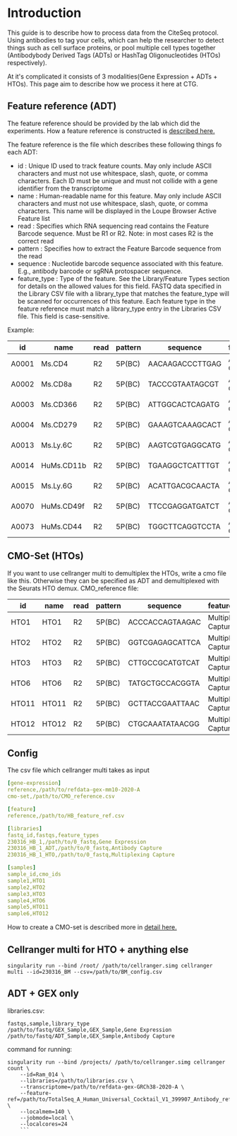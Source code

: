 # Introduction
This guide is to describe how to process data from the CiteSeq protocol. Using antibodies to tag your cells, which can help the researcher to detect things such as cell surface proteins, or pool multiple cell types together (Antibodybody Derived Tags (ADTs) or HashTag Oligonucleotides (HTOs) respectively).

At it's complicated it consists of 3 modalities(Gene Expression + ADTs + HTOs). This page aim to describe how we process it here at CTG.

## Feature reference (ADT)

The feature reference should be provided by the lab which did the experiments. How a feature reference is constructed is [described here.](https://support.10xgenomics.com/single-cell-gene-expression/software/pipelines/latest/using/feature-bc-analysis)

The feature reference is the file which describes these following things fo each ADT:
* id : Unique ID used to track feature counts. May only include ASCII characters and must not use whitespace, slash, quote, or comma characters. Each ID must be unique and must not collide with a gene identifier from the transcriptome
* name : Human-readable name for this feature. May only include ASCII characters and must not use whitespace, slash, quote, or comma characters. This name will be displayed in the Loupe Browser Active Feature list
* read : Specifies which RNA sequencing read contains the Feature Barcode sequence. Must be R1 or R2. Note: in most cases R2 is the correct read
* pattern : Specifies how to extract the Feature Barcode sequence from the read
* sequence : Nucleotide barcode sequence associated with this feature. E.g., antibody barcode or sgRNA protospacer sequence. 
* feature_type : Type of the feature. See the Library/Feature Types section for details on the allowed values for this field. FASTQ data specified in the Library CSV file with a library_type that matches the feature_type will be scanned for occurrences of this feature. Each feature type in the feature reference must match a library_type entry in the Libraries CSV file. This field is case-sensitive.

Example:

|id   |name |read|pattern|sequence       |feature_type        |
|-----|-----|----|-------|---------------|--------------------|
|A0001|Ms.CD4|R2  |5P(BC) |AACAAGACCCTTGAG|Antibody Capture    |
|A0002|Ms.CD8a|R2  |5P(BC) |TACCCGTAATAGCGT|Antibody Capture    |
|A0003|Ms.CD366|R2  |5P(BC) |ATTGGCACTCAGATG|Antibody Capture    |
|A0004|Ms.CD279|R2  |5P(BC) |GAAAGTCAAAGCACT|Antibody Capture    |
|A0013|Ms.Ly.6C|R2  |5P(BC) |AAGTCGTGAGGCATG|Antibody Capture    |
|A0014|HuMs.CD11b|R2  |5P(BC) |TGAAGGCTCATTTGT|Antibody Capture    |
|A0015|Ms.Ly.6G|R2  |5P(BC) |ACATTGACGCAACTA|Antibody Capture    |
|A0070|HuMs.CD49f|R2  |5P(BC) |TTCCGAGGATGATCT|Antibody Capture    |
|A0073|HuMs.CD44|R2  |5P(BC) |TGGCTTCAGGTCCTA|Antibody Capture    |

## CMO-Set (HTOs)
If you want to use cellranger multi to demultiplex the HTOs, write a cmo file like this. Otherwise they can be specified as ADT and demultiplexed with the Seurats HTO demux.
CMO_reference file:

|id   |name |read|pattern|sequence       |feature_type        |
|-----|-----|----|-------|---------------|--------------------|
|HTO1 |HTO1 |R2  |5P(BC) |ACCCACCAGTAAGAC|Multiplexing Capture|
|HTO2 |HTO2 |R2  |5P(BC) |GGTCGAGAGCATTCA|Multiplexing Capture|
|HTO3 |HTO3 |R2  |5P(BC) |CTTGCCGCATGTCAT|Multiplexing Capture|
|HTO6 |HTO6 |R2  |5P(BC) |TATGCTGCCACGGTA|Multiplexing Capture|
|HTO11|HTO11|R2  |5P(BC) |GCTTACCGAATTAAC|Multiplexing Capture|
|HTO12|HTO12|R2  |5P(BC) |CTGCAAATATAACGG|Multiplexing Capture|

## Config 
The csv file which cellranger multi takes as input
```yaml
[gene-expression]
reference,/path/to/refdata-gex-mm10-2020-A
cmo-set,/path/to/CMO_reference.csv

[feature]
reference,/path/to/HB_feature_ref.csv

[libraries]
fastq_id,fastqs,feature_types
230316_HB_1,/path/to/0_fastq,Gene Expression
230316_HB_1_ADT,/path/to/0_fastq,Antibody Capture
230316_HB_1_HTO,/path/to/0_fastq,Multiplexing Capture

[samples]
sample_id,cmo_ids
sample1,HTO1
sample2,HTO2
sample3,HTO3
sample4,HTO6
sample5,HTO11
sample6,HTO12
```
How to create a CMO-set is described more in [detail here.](https://support.10xgenomics.com/single-cell-gene-expression/software/pipelines/latest/using/multi)
## Cellranger multi for HTO + anything else
`singularity run --bind /root/ /path/to/cellranger.simg cellranger multi --id=230316_BM --csv=/path/to/BM_config.csv`
## ADT + GEX only
libraries.csv:
```
fastqs,sample,library_type
/path/to/fastq/GEX_Sample,GEX_Sample,Gene Expression
/path/to/fastq/ADT_Sample,GEX_Sample,Antibody Capture
```
command for running:
```
singularity run --bind /projects/ /path/to/cellranger.simg cellranger count \
	--id=Ram_014 \
	--libraries=/path/to/libraries.csv \
	--transcriptome=/path/to/refdata-gex-GRCh38-2020-A \
	--feature-ref=/path/to/TotalSeq_A_Human_Universal_Cocktail_V1_399907_Antibody_reference_UMI_counting_CellRanger.csv \
	--localmem=140 \
	--jobmode=local \
	--localcores=24
	```
	
